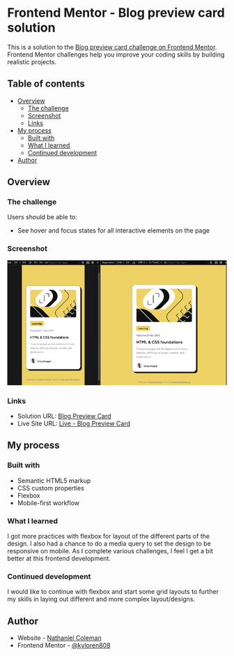 # Frontend Mentor - Blog preview card solution

This is a solution to the [Blog preview card challenge on Frontend Mentor](https://www.frontendmentor.io/challenges/blog-preview-card-ckPaj01IcS). Frontend Mentor challenges help you improve your coding skills by building realistic projects.

## Table of contents

- [Overview](#overview)
  - [The challenge](#the-challenge)
  - [Screenshot](#screenshot)
  - [Links](#links)
- [My process](#my-process)
  - [Built with](#built-with)
  - [What I learned](#what-i-learned)
  - [Continued development](#continued-development)
- [Author](#author)

## Overview

### The challenge

Users should be able to:

- See hover and focus states for all interactive elements on the page

### Screenshot

![Preview of Mobile and Desktop](design/Blog%20Post%20ScreenShot.png)

### Links

- Solution URL: [Blog Preview Card](https://your-solution-url.com)
- Live Site URL: [Live - Blog Preview Card](https://kyloren808.github.io/blog-preview-card-main/)

## My process

### Built with

- Semantic HTML5 markup
- CSS custom properties
- Flexbox
- Mobile-first workflow

### What I learned

I got more practices with flexbox for layout of the different parts of the design. I also had a chance to do a media query to set the design to be responsive on mobile. As I complete various challenges, I feel I get a bit better at this frontend development.

### Continued development

I would like to continue with flexbox and start some grid layouts to further my skills in laying out different and more complex layout/designs.

## Author

- Website - [Nathaniel Coleman](https://www.turtleshellwebdesigns.com)
- Frontend Mentor - [@kyloren808](https://www.frontendmentor.io/profile/kyloren808)
